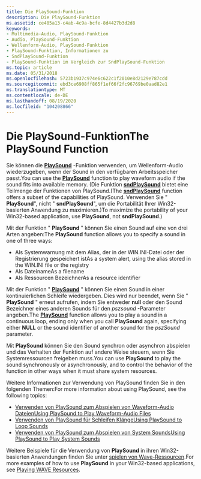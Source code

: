 ```yaml
---
title: Die PlaySound-Funktion
description: Die PlaySound-Funktion
ms.assetid: ce405a13-c4ab-4c9a-bcfe-8d4427b3d2d8
keywords:
- Multimedia-Audio, PlaySound-Funktion
- Audio, PlaySound-Funktion
- Wellenform-Audio, PlaySound-Funktion
- PlaySound-Funktion, Informationen zu
- SndPlaySound-Funktion
- PlaySound-Funktion im Vergleich zur SndPlaySound-Funktion
ms.topic: article
ms.date: 05/31/2018
ms.openlocfilehash: 5723b1937c974e6c622c1f2010e8d2129e787cdd
ms.sourcegitcommit: ebd3ce6908ff865f1ef66f2fc96769be0aad82e1
ms.translationtype: MT
ms.contentlocale: de-DE
ms.lasthandoff: 08/19/2020
ms.locfileid: "104208866"
---
```

# <a name="the-playsound-function"></a><span data-ttu-id="45d08-109">Die PlaySound-Funktion</span><span class="sxs-lookup"><span data-stu-id="45d08-109">The PlaySound Function</span></span>

<span data-ttu-id="45d08-110">Sie können die [**PlaySound**](/previous-versions//dd743680(v=vs.85)) -Funktion verwenden, um Wellenform-Audio wiederzugeben, wenn der Sound in den verfügbaren Arbeitsspeicher passt.</span><span class="sxs-lookup"><span data-stu-id="45d08-110">You can use the [**PlaySound**](/previous-versions//dd743680(v=vs.85)) function to play waveform audio if the sound fits into available memory.</span></span> <span data-ttu-id="45d08-111">(Die Funktion [**sndPlaySound**](/previous-versions//dd798676(v=vs.85)) bietet eine Teilmenge der Funktionen von PlaySound.</span><span class="sxs-lookup"><span data-stu-id="45d08-111">(The [**sndPlaySound**](/previous-versions//dd798676(v=vs.85)) function offers a subset of the capabilities of PlaySound.</span></span> <span data-ttu-id="45d08-112">Verwenden Sie " **PlaySound**", nicht " **sndPlaySound**", um die Portabilität Ihrer Win32-basierten Anwendung zu maximieren.)</span><span class="sxs-lookup"><span data-stu-id="45d08-112">To maximize the portability of your Win32-based application, use **PlaySound**, not **sndPlaySound**.)</span></span>

<span data-ttu-id="45d08-113">Mit der Funktion " **PlaySound** " können Sie einen Sound auf eine von drei Arten angeben:</span><span class="sxs-lookup"><span data-stu-id="45d08-113">The **PlaySound** function allows you to specify a sound in one of three ways:</span></span>

-   <span data-ttu-id="45d08-114">Als Systemwarnung mit dem Alias, der in der WIN.INI-Datei oder der Registrierung gespeichert ist</span><span class="sxs-lookup"><span data-stu-id="45d08-114">As a system alert, using the alias stored in the WIN.INI file or the registry</span></span>
-   <span data-ttu-id="45d08-115">Als Dateiname</span><span class="sxs-lookup"><span data-stu-id="45d08-115">As a filename</span></span>
-   <span data-ttu-id="45d08-116">Als Ressourcen Bezeichner</span><span class="sxs-lookup"><span data-stu-id="45d08-116">As a resource identifier</span></span>

<span data-ttu-id="45d08-117">Mit der Funktion " [**PlaySound**](/previous-versions//dd743680(v=vs.85)) " können Sie einen Sound in einer kontinuierlichen Schleife wiedergeben. Dies wird nur beendet, wenn Sie " **PlaySound** " erneut aufrufen, indem Sie entweder **null** oder den Sound Bezeichner eines anderen Sounds für den *pszsound* -Parameter angeben.</span><span class="sxs-lookup"><span data-stu-id="45d08-117">The [**PlaySound**](/previous-versions//dd743680(v=vs.85)) function allows you to play a sound in a continuous loop, ending only when you call **PlaySound** again, specifying either **NULL** or the sound identifier of another sound for the *pszSound* parameter.</span></span>

<span data-ttu-id="45d08-118">Mit **PlaySound** können Sie den Sound synchron oder asynchron abspielen und das Verhalten der Funktion auf andere Weise steuern, wenn Sie Systemressourcen freigeben muss.</span><span class="sxs-lookup"><span data-stu-id="45d08-118">You can use **PlaySound** to play the sound synchronously or asynchronously, and to control the behavior of the function in other ways when it must share system resources.</span></span>

<span data-ttu-id="45d08-119">Weitere Informationen zur Verwendung von PlaySound finden Sie in den folgenden Themen:</span><span class="sxs-lookup"><span data-stu-id="45d08-119">For more information about using PlaySound, see the following topics:</span></span>

-   [<span data-ttu-id="45d08-120">Verwenden von PlaySound zum Abspielen von Waveform-Audio Dateien</span><span class="sxs-lookup"><span data-stu-id="45d08-120">Using PlaySound to Play Waveform-Audio Files</span></span>](using-playsound-to-play-waveform-audio-files.md)
-   [<span data-ttu-id="45d08-121">Verwenden von PlaySound für Schleifen Klänge</span><span class="sxs-lookup"><span data-stu-id="45d08-121">Using PlaySound to Loop Sounds</span></span>](using-playsound-to-loop-sounds.md)
-   [<span data-ttu-id="45d08-122">Verwenden von PlaySound zum Abspielen von System Sounds</span><span class="sxs-lookup"><span data-stu-id="45d08-122">Using PlaySound to Play System Sounds</span></span>](using-playsound-to-play-system-sounds.md)

<span data-ttu-id="45d08-123">Weitere Beispiele für die Verwendung von **PlaySound** in ihren Win32-basierten Anwendungen finden Sie unter [spielen von Wave-Ressourcen](playing-wave-resources.md).</span><span class="sxs-lookup"><span data-stu-id="45d08-123">For more examples of how to use **PlaySound** in your Win32-based applications, see [Playing WAVE Resources](playing-wave-resources.md).</span></span>

 

 